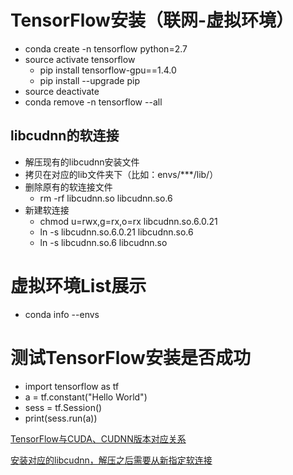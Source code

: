 # TensorFlow安装（联网-虚拟环境）
- conda create -n tensorflow python=2.7
- source activate tensorflow
	- pip install tensorflow-gpu==1.4.0
	- pip install --upgrade pip
- source deactivate
- conda remove -n tensorflow --all

## libcudnn的软连接
- 解压现有的libcudnn安装文件
- 拷贝在对应的lib文件夹下（比如：envs/***/lib/）
- 删除原有的软连接文件
	- rm -rf libcudnn.so libcudnn.so.6
- 新建软连接
	- chmod u=rwx,g=rx,o=rx libcudnn.so.6.0.21
	- ln -s libcudnn.so.6.0.21 libcudnn.so.6
	- ln -s libcudnn.so.6 libcudnn.so

# 虚拟环境List展示
- conda info --envs

# 测试TensorFlow安装是否成功
- import tensorflow as tf
- a = tf.constant("Hello World")
- sess = tf.Session()
- print(sess.run(a))

[TensorFlow与CUDA、CUDNN版本对应关系](https://blog.csdn.net/omodao1/article/details/83241074)

[安装对应的libcudnn，解压之后需要从新指定软连接](https://blog.csdn.net/qq_29921623/article/details/78110853)